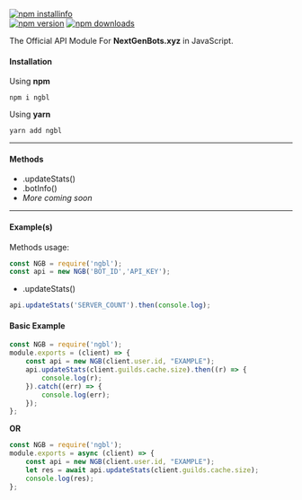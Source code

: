 [![npm installinfo](https://nodei.co/npm/ngbl.png?downloads=true&stars=true)](https://www.npmjs.com/package/ngbl)<br>
[![npm version](https://img.shields.io/npm/v/ngbl.svg?maxAge=3600)](https://www.npmjs.com/package/ngbl)
[![npm downloads](https://img.shields.io/npm/dt/ngbl.svg?maxAge=3600)](https://www.npmjs.com/package/ngbl)


The Official API Module For **NextGenBots.xyz** in JavaScript.
#### Installation

Using **npm**

`npm i ngbl`

Using **yarn**

`yarn add ngbl`
<hr>

#### Methods
- .updateStats()
- .botInfo()
- *More coming soon*
<hr>

#### Example(s)

Methods usage:
```js
const NGB = require('ngbl');
const api = new NGB('BOT_ID','API_KEY');
```

-  .updateStats()
```js
api.updateStats('SERVER_COUNT').then(console.log);
```

#### Basic Example

```js
const NGB = require('ngbl');
module.exports = (client) => {
    const api = new NGB(client.user.id, "EXAMPLE");
    api.updateStats(client.guilds.cache.size).then((r) => {
        console.log(r);
    }).catch((err) => {
        console.log(err);
    });
};
```

**__OR__**

```js
const NGB = require('ngbl');
module.exports = async (client) => {
    const api = new NGB(client.user.id, "EXAMPLE");
    let res = await api.updateStats(client.guilds.cache.size);
    console.log(res);
};
```